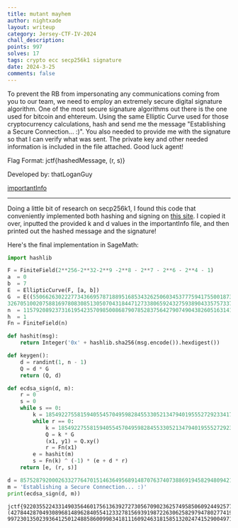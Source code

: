```yaml
---
title: mutant mayhem
author: nightxade
layout: writeup
category: Jersey-CTF-IV-2024
chall_description:
points: 997
solves: 17
tags: crypto ecc secp256k1 signature
date: 2024-3-25
comments: false
---
```


To prevent the RB from impersonating any communications coming from you to our team, we need to employ an extremely secure digital signature algorithm. One of the most secure signature algorithms out there is the one used for bitcoin and ehtereum. Using the same Elliptic Curve used for those cryptocurrency calculations, hash and send me the message "Establishing a Secure Connection... :)". You also needed to provide me with the signature so that I can verify what was sent. The private key and other needed information is included in the file attached. Good luck agent!  

Flag Format: jctf{hashedMessage, (r, s)}  

Developed by: thatLoganGuy  

[importantInfo](https://github.com/Nightxade/ctf-writeups/blob/master/assets/CTFs/Jersey-CTF-IV-2024/importantInfo)  

---

Doing a little bit of research on secp256k1, I found this code that conveniently implemented both hashing and signing on [this site](https://asecuritysite.com/sage/sage_04). I copied it over, inputted the provided k and d values in the importantInfo file, and then printed out the hashed message and the signature!  

Here's the final implementation in SageMath:  

```py
import hashlib

F = FiniteField(2**256-2**32-2**9 -2**8 - 2**7 - 2**6 - 2**4 - 1)
a  = 0
b  = 7
E  = EllipticCurve(F, [a, b])
G  = E((55066263022277343669578718895168534326250603453777594175500187360389116729240, 
32670510020758816978083085130507043184471273380659243275938904335757337482424))
n  = 115792089237316195423570985008687907852837564279074904382605163141518161494337
h  = 1
Fn = FiniteField(n)

def hashit(msg):	
	return Integer('0x' + hashlib.sha256(msg.encode()).hexdigest())

def keygen():
	d = randint(1, n - 1)
	Q = d * G
	return (Q, d)

def ecdsa_sign(d, m):
	r = 0
	s = 0
	while s == 0:
		k = 18549227558159405545704959828455330521347940195552729233417641071946733850760
		while r == 0:
			k = 18549227558159405545704959828455330521347940195552729233417641071946733850760
			Q = k * G
			(x1, y1) = Q.xy()
			r = Fn(x1)
		e = hashit(m)
		s = Fn(k) ^ (-1) * (e + d * r)
	return [e, (r, s)]

d = 85752879200026332776470151463649568914870763740738869194582948094216537381852
m = 'Establishing a Secure Connection... :)'
print(ecdsa_sign(d, m))
```

    jctf{92203552243314903564601756136392727305670902362574958506092449257750428695994, (42784428704930896814896284055412332781569391987226306258297947802774199755263, 99723013502393641250124885860099834181116092463181585132024741529004971627174)}